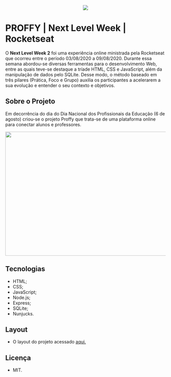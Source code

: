<p align="center">
  <img src="https://user-images.githubusercontent.com/60404990/83956180-9d0d9b80-a831-11ea-9bc4-15c7d680fff4.png">
</p>

# PROFFY | Next Level Week | Rocketseat
O **Next Level Week 2** foi uma experiência online ministrada pela Rocketseat que ocorreu entre o período 03/08/2020 a 09/08/2020. Durante essa semana abordou-se diversas ferramentas para o desenvolvimento Web, entre as quais teve-se destaque a tríade HTML, CSS e JavaScript, além da manipulação de dados pelo SQLite. Desse modo, o método baseado em três pilares (Prática, Foco e Grupo) auxilia os participantes a acelerarem a sua evolução e entender o seu contexto e objetivos.

## Sobre o Projeto
Em decorrência do dia do Dia Nacional dos Profissionais da Educação (6 de agosto) criou-se o projeto Proffy que trata-se de uma plataforma online para conectar alunos e professores. 

<p align="center">
  <img width="600" height="390" src="https://raw.githubusercontent.com/Rocketseat/nlw-02-discovery/master/.github/proffy.png">
</p>

## Tecnologias
- HTML;
- CSS;
- JavaScript;
- Node.js;
- Express;
- SQLite;
- Nunjucks.

## Layout

- O layout do projeto acessado [aqui.](https://www.figma.com/file/GHGS126t7WYjnPZdRKChJF/Proffy-Web?node-id=0%3A1)

## Licença
- MIT.
 
